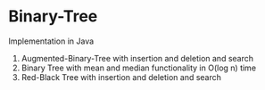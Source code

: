 # Binary-Tree
Implementation in Java



1. Augmented-Binary-Tree with insertion and deletion and search
2. Binary Tree with mean and median functionality in O(log n) time
3. Red-Black Tree with insertion and deletion and search

